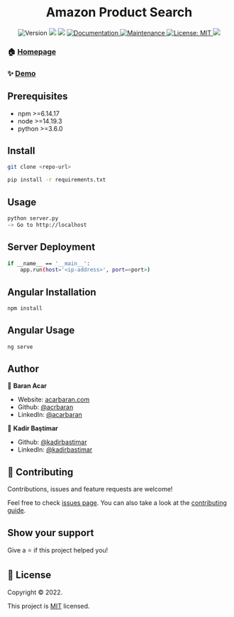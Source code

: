 <h1 align="center">Amazon Product Search</h1>

<p align="center">
  <img alt="Version" src="https://img.shields.io/badge/version-1.0.0-blue.svg?cacheSeconds=2592000" />
  <img src="https://img.shields.io/badge/npm-%3E%3D6.14.17-blue.svg" />
  <img src="https://img.shields.io/badge/node-%3E%3D14.19.3-blue.svg" />
  <a href="https://github.com/acrbaran/amazon-product-search#readme" target="_blank">
    <img alt="Documentation" src="https://img.shields.io/badge/documentation-yes-brightgreen.svg" />
  </a>
  <a href="https://github.com/acrbaran/amazon-product-search/graphs/commit-activity" target="_blank">
    <img alt="Maintenance" src="https://img.shields.io/badge/Maintained%3F-yes-green.svg" />
  </a>
  <a href="https://github.com/acrbaran/amazon-product-search/blob/master/LICENSE" target="_blank">
    <img alt="License: MIT" src="https://img.shields.io/github/license/acrbaran/amazon-product-search" />
  </a>
  <a href="https://hits.seeyoufarm.com"><img src="https://hits.seeyoufarm.com/api/count/incr/badge.svg?url=https%3A%2F%2Fgithub.com%2Facrbaran%2Famazon-product-search&count_bg=%2379C83D&title_bg=%23555555&icon=&icon_color=%23E7E7E7&title=visitor&edge_flat=false"/></a>
</p>

### 🏠 [Homepage](https://github.com/acrbaran/amazon-product-search)

### ✨ [Demo](https://amazonsearch.teslayazilim.com/)

## Prerequisites

- npm >=6.14.17
- node >=14.19.3
- python >=3.6.0

## Install

```sh
git clone <repo-url>

pip install -r requirements.txt
```

## Usage

```sh
python server.py
-> Go to http://localhost
```

## Server Deployment

```sh
if __name__ == '__main__':
    app.run(host='<ip-address>', port=<port>)
```

## Angular Installation

```sh
npm install
```

## Angular Usage

```sh
ng serve
```

## Author

👤 **Baran Acar**

* Website: <a href="https://www.acarbaran.com/" target="_blank">acarbaran.com</a>
* Github: [@acrbaran](https://github.com/acrbaran)
* LinkedIn: [@acarbaran](https://linkedin.com/in/acarbaran)

👤 **Kadir Baştimar**

* Github: [@kadirbastimar](https://github.com/kadirbastimar)
* LinkedIn: [@kadirbastimar](https://linkedin.com/in/kadirbastimar)

## 🤝 Contributing

Contributions, issues and feature requests are welcome!

Feel free to check [issues page](https://github.com/acrbaran/amazon-product-search/issues). You can also take a look at the [contributing guide](https://github.com/acrbaran/amazon-product-search/blob/master/CONTRIBUTING.md).

## Show your support

Give a ⭐️ if this project helped you!

## 📝 License

Copyright © 2022.

This project is [MIT](https://github.com/acrbaran/amazon-product-search/blob/master/LICENSE) licensed.
